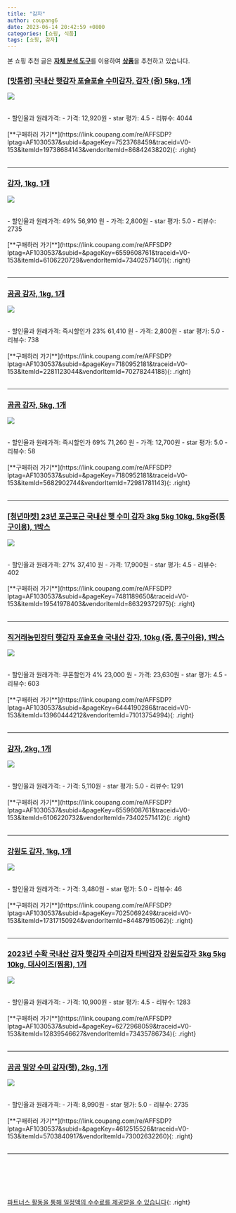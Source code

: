 ```yaml
---
title: "감자"
author: coupang6
date: 2023-06-14 20:42:59 +0800
categories: [쇼핑, 식품]
tags: [쇼핑, 감자]
---
```


본 쇼핑 추천 글은 [**자체 분석 도구**](https://itemscout.io/)를 이용하여 [**상품**](https://link.coupang.com/a/bao1ui)을 추천하고 있습니다.

### [[맛통령] 국내산 햇감자 포슬포슬 수미감자, 감자 (중) 5kg, 1개](https://link.coupang.com/re/AFFSDP?lptag=AF1030537&subid=&pageKey=7523768459&traceid=V0-153&itemId=19738684143&vendorItemId=86842438202) 

![](https://thumbnail7.coupangcdn.com/thumbnails/remote/230x230ex/image/vendor_inventory/db7a/5f3a388ab5243d80c9c6d210fd17bb3f849370ade00e4a9da33ccc8d93d6.jpg)


<br>
- 할인율과 원래가격: 
- 가격: 12,920원
- star 평가: 4.5
- 리뷰수: 4044
<br>
<br>
[**구매하러 가기**](https://link.coupang.com/re/AFFSDP?lptag=AF1030537&subid=&pageKey=7523768459&traceid=V0-153&itemId=19738684143&vendorItemId=86842438202){: .right}
<br>
<br>

---

### [감자, 1kg, 1개](https://link.coupang.com/re/AFFSDP?lptag=AF1030537&subid=&pageKey=6559608761&traceid=V0-153&itemId=6106220729&vendorItemId=73402571401) 

![](https://thumbnail8.coupangcdn.com/thumbnails/remote/230x230ex/image/retail/images/4082543244346719-fa168f97-3bb0-4ed9-a9ac-e16e4165344f.jpg)


<br>
- 할인율과 원래가격: 49%  56,910   원
- 가격: 2,800원
- star 평가: 5.0
- 리뷰수: 2735
<br>
<br>
[**구매하러 가기**](https://link.coupang.com/re/AFFSDP?lptag=AF1030537&subid=&pageKey=6559608761&traceid=V0-153&itemId=6106220729&vendorItemId=73402571401){: .right}
<br>
<br>

---

### [곰곰 감자, 1kg, 1개](https://link.coupang.com/re/AFFSDP?lptag=AF1030537&subid=&pageKey=7180952181&traceid=V0-153&itemId=2281123044&vendorItemId=70278244188) 

![](https://thumbnail8.coupangcdn.com/thumbnails/remote/230x230ex/image/retail/images/515743752899172-0f32c471-74b9-4e09-ad7d-b42b3474a4ca.jpg)


<br>
- 할인율과 원래가격: 즉시할인가 23%  61,410   원
- 가격: 2,800원
- star 평가: 5.0
- 리뷰수: 738
<br>
<br>
[**구매하러 가기**](https://link.coupang.com/re/AFFSDP?lptag=AF1030537&subid=&pageKey=7180952181&traceid=V0-153&itemId=2281123044&vendorItemId=70278244188){: .right}
<br>
<br>

---

### [곰곰 감자, 5kg, 1개](https://link.coupang.com/re/AFFSDP?lptag=AF1030537&subid=&pageKey=7180952181&traceid=V0-153&itemId=5682902744&vendorItemId=72981781143) 

![](https://thumbnail6.coupangcdn.com/thumbnails/remote/230x230ex/image/retail/images/1124051338995339-a6fdc568-8703-4180-b7f9-e8c113a218b8.jpg)


<br>
- 할인율과 원래가격: 즉시할인가 69%  71,260   원
- 가격: 12,700원
- star 평가: 5.0
- 리뷰수: 58
<br>
<br>
[**구매하러 가기**](https://link.coupang.com/re/AFFSDP?lptag=AF1030537&subid=&pageKey=7180952181&traceid=V0-153&itemId=5682902744&vendorItemId=72981781143){: .right}
<br>
<br>

---

### [[청년마켓] 23년 포근포근 국내산 햇 수미 감자 3kg 5kg 10kg, 5kg중(통구이용), 1박스](https://link.coupang.com/re/AFFSDP?lptag=AF1030537&subid=&pageKey=7481189650&traceid=V0-153&itemId=19541978403&vendorItemId=86329372975) 

![](https://thumbnail7.coupangcdn.com/thumbnails/remote/230x230ex/image/vendor_inventory/cf93/0b350f0328537ea3a5d101973126a8cef02bb7bf1721e88ca6fa308cbb80.jpg)


<br>
- 할인율과 원래가격: 27%  37,410   원
- 가격: 17,900원
- star 평가: 4.5
- 리뷰수: 402
<br>
<br>
[**구매하러 가기**](https://link.coupang.com/re/AFFSDP?lptag=AF1030537&subid=&pageKey=7481189650&traceid=V0-153&itemId=19541978403&vendorItemId=86329372975){: .right}
<br>
<br>

---

### [직거래농민장터 햇감자 포슬포슬 국내산 감자, 10kg (중, 통구이용), 1박스](https://link.coupang.com/re/AFFSDP?lptag=AF1030537&subid=&pageKey=6444190286&traceid=V0-153&itemId=13960444212&vendorItemId=71013754994) 

![](https://thumbnail10.coupangcdn.com/thumbnails/remote/230x230ex/image/vendor_inventory/b427/37f165a9693f22c26489f47252d16a1dfa63cc7c71ad0f72c3978e602e58.jpg)


<br>
- 할인율과 원래가격: 쿠폰할인가 4%  23,000   원
- 가격: 23,630원
- star 평가: 4.5
- 리뷰수: 603
<br>
<br>
[**구매하러 가기**](https://link.coupang.com/re/AFFSDP?lptag=AF1030537&subid=&pageKey=6444190286&traceid=V0-153&itemId=13960444212&vendorItemId=71013754994){: .right}
<br>
<br>

---

### [감자, 2kg, 1개](https://link.coupang.com/re/AFFSDP?lptag=AF1030537&subid=&pageKey=6559608761&traceid=V0-153&itemId=6106220732&vendorItemId=73402571412) 

![](https://thumbnail7.coupangcdn.com/thumbnails/remote/230x230ex/image/retail/images/1201183012171783-33b2c4c9-2abd-4c41-8ab0-fd2a4ee96bbf.jpg)


<br>
- 할인율과 원래가격: 
- 가격: 5,110원
- star 평가: 5.0
- 리뷰수: 1291
<br>
<br>
[**구매하러 가기**](https://link.coupang.com/re/AFFSDP?lptag=AF1030537&subid=&pageKey=6559608761&traceid=V0-153&itemId=6106220732&vendorItemId=73402571412){: .right}
<br>
<br>

---

### [강원도 감자, 1kg, 1개](https://link.coupang.com/re/AFFSDP?lptag=AF1030537&subid=&pageKey=7025069249&traceid=V0-153&itemId=17317150924&vendorItemId=84487915062) 

![](https://thumbnail7.coupangcdn.com/thumbnails/remote/230x230ex/image/retail/images/6597174365713211-338aa9b8-a411-4d36-8127-24be7159bad0.jpg)


<br>
- 할인율과 원래가격: 
- 가격: 3,480원
- star 평가: 5.0
- 리뷰수: 46
<br>
<br>
[**구매하러 가기**](https://link.coupang.com/re/AFFSDP?lptag=AF1030537&subid=&pageKey=7025069249&traceid=V0-153&itemId=17317150924&vendorItemId=84487915062){: .right}
<br>
<br>

---

### [2023년 수확 국내산 감자 햇감자 수미감자 타박감자 강원도감자 3kg 5kg 10kg, 대사이즈(찜용), 1개](https://link.coupang.com/re/AFFSDP?lptag=AF1030537&subid=&pageKey=6272968059&traceid=V0-153&itemId=12839546627&vendorItemId=73435786734) 

![](https://thumbnail7.coupangcdn.com/thumbnails/remote/230x230ex/image/vendor_inventory/9660/231b1139b83174e32a623efa33615978b62be7ad68bb2267da85902784e0.jpg)


<br>
- 할인율과 원래가격: 
- 가격: 10,900원
- star 평가: 4.5
- 리뷰수: 1283
<br>
<br>
[**구매하러 가기**](https://link.coupang.com/re/AFFSDP?lptag=AF1030537&subid=&pageKey=6272968059&traceid=V0-153&itemId=12839546627&vendorItemId=73435786734){: .right}
<br>
<br>

---

### [곰곰 밀양 수미 감자(햇), 2kg, 1개](https://link.coupang.com/re/AFFSDP?lptag=AF1030537&subid=&pageKey=4612515526&traceid=V0-153&itemId=5703840917&vendorItemId=73002632260) 

![](https://thumbnail6.coupangcdn.com/thumbnails/remote/230x230ex/image/retail/images/1728271386015686-107eee19-a33f-4011-93dd-44fabc3fa09f.jpg)


<br>
- 할인율과 원래가격: 
- 가격: 8,990원
- star 평가: 5.0
- 리뷰수: 2735
<br>
<br>
[**구매하러 가기**](https://link.coupang.com/re/AFFSDP?lptag=AF1030537&subid=&pageKey=4612515526&traceid=V0-153&itemId=5703840917&vendorItemId=73002632260){: .right}
<br>
<br>

---
<br><br><br><br><br> [파트너스 활동을 통해 일정액의 수수료를 제공받을 수 있습니다](https://link.coupang.com/a/bao1ui){: .right}